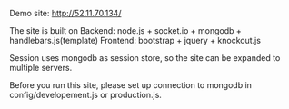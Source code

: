Demo site: http://52.11.70.134/

The site is built on 
Backend: node.js + socket.io + mongodb + handlebars.js(template)
Frontend: bootstrap + jquery + knockout.js

Session uses mongodb as session store, so the site can be expanded to multiple servers.

Before you run this site, please set up connection to mongodb in config/developement.js or production.js.